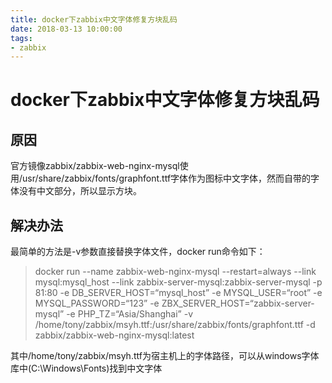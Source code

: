 ```yaml
---
title: docker下zabbix中文字体修复方块乱码
date: 2018-03-13 10:00:00
tags:
- zabbix
---
```


<h1 id="docker下zabbix中文字体修复方块乱码">docker下zabbix中文字体修复方块乱码</h1>
<h2 id="原因">原因</h2>
<p>官方镜像zabbix/zabbix-web-nginx-mysql使用/usr/share/zabbix/fonts/graphfont.ttf字体作为图标中文字体，然而自带的字体没有中文部分，所以显示方块。</p>
<h2 id="解决办法">解决办法</h2>
<p>最简单的方法是-v参数直接替换字体文件，docker run命令如下：</p>
<blockquote>
<p>docker run --name zabbix-web-nginx-mysql --restart=always  --link mysql:mysql_host --link zabbix-server-mysql:zabbix-server-mysql -p 81:80 -e DB_SERVER_HOST=“mysql_host” -e MYSQL_USER=“root” -e MYSQL_PASSWORD=“123” -e ZBX_SERVER_HOST=“zabbix-server-mysql” -e PHP_TZ=“Asia/Shanghai” -v /home/tony/zabbix/msyh.ttf:/usr/share/zabbix/fonts/graphfont.ttf -d zabbix/zabbix-web-nginx-mysql:latest</p>
</blockquote>
<p>其中/home/tony/zabbix/msyh.ttf为宿主机上的字体路径，可以从windows字体库中(C:\Windows\Fonts)找到中文字体</p>

